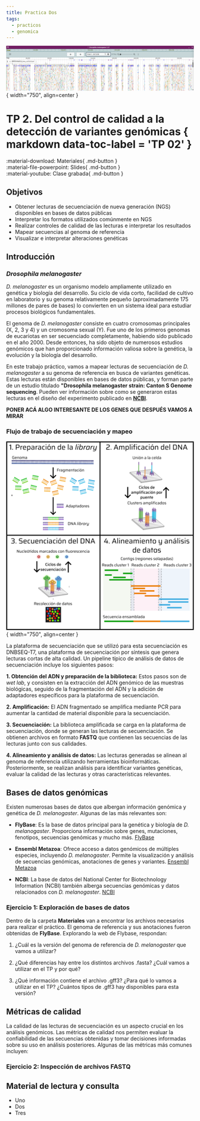 ```yaml
---
title: Practica Dos
tags: 
  - practicos
  - genomica
---
```


![Image](imagenes/featured.png){ width="750", align=center }

# **TP 2**. Del control de calidad a la detección de variantes genómicas { markdown data-toc-label = 'TP 02' }

[<span style="display:inline-flex;align-items:center;gap:0.4em">:material-download: Materiales</span>](https://drive.google.com/){ .md-button }
[<span style="display:inline-flex;align-items:center;gap:0.4em">:material-file-powerpoint: Slides</span>](https://drive.google.com/){ .md-button }
[<span style="display:inline-flex;align-items:center;gap:0.4em">:material-youtube: Clase grabada</span>](https://drive.google.com/){ .md-button }

## Objetivos

* Obtener lecturas de secuenciación de nueva generación (NGS) disponibles en bases de datos públicas
* Interpretar los formatos utilizados comúnmente en NGS
* Realizar controles de calidad de las lecturas e interpretar los resultados
* Mapear secuencias al genoma de referencia
* Visualizar e interpretar alteraciones genéticas

## Introducción

### _Drosophila melanogaster_

_D. melanogaster_ es un organismo modelo ampliamente utilizado en genética y biología del desarrollo. Su ciclo de vida corto, facilidad de cultivo en laboratorio y su genoma relativamente pequeño (aproximadamente 175 millones de pares de bases) lo convierten en un sistema ideal para estudiar procesos biológicos fundamentales.

El genoma de _D. melanogaster_ consiste en cuatro cromosomas principales (X, 2, 3 y 4) y un cromosoma sexual (Y). Fue uno de los primeros genomas de eucariotas en ser secuenciado completamente, habiendo sido publicado en el año 2000. Desde entonces, ha sido objeto de numerosos estudios genómicos que han proporcionado información valiosa sobre la genética, la evolución y la biología del desarrollo.

En este trabajo práctico, vamos a mapear lecturas de secuenciación de _D. melanogaster_ a su genoma de referencia en busca de variantes genéticas. Estas lecturas están disponibles en bases de datos públicas, y forman parte de un estudio titulado **"Drosophila melanogaster strain: Canton S Genome sequencing**. Pueden ver información sobre como se generaron estas lecturas en el diseño del experimento publicado en [**NCBI**](https://www.ncbi.nlm.nih.gov/sra/SRX28785043[accn]). 

**PONER ACÁ ALGO INTERESANTE DE LOS GENES QUE DESPUÉS VAMOS A MIRAR**

### Flujo de trabajo de secuenciación y mapeo 

![Image](imagenes/workflow-ilumina.png){ width="750", align=center }

La plataforma de secuenciación que se utilizó para esta secuenciación es DNBSEQ-T7, una plataforma de secuenciación por síntesis que genera lecturas cortas de alta calidad. Un pipeline típico de análisis de datos de secuenciación incluye los siguientes pasos:

**1. Obtención del ADN y preparación de la biblioteca:** Estos pasos son de _wet lab_, y consisten en la extracción del ADN genómico de las muestras biológicas, seguido de la fragmentación del ADN y la adición de adaptadores específicos para la plataforma de secuenciación.

**2. Amplificación:** El ADN fragmentado se amplifica mediante PCR para aumentar la cantidad de material disponible para la secuenciación.

**3. Secuenciación:** La biblioteca amplificada se carga en la plataforma de secuenciación, donde se generan las lecturas de secuenciación. Se obtienen archivos en formato **FASTQ** que contienen las secuencias de las lecturas junto con sus calidades.

**4. Alineamiento y análisis de datos:** Las lecturas generadas se alinean al genoma de referencia utilizando herramientas bioinformáticas. Posteriormente, se realizan análisis para identificar variantes genéticas, evaluar la calidad de las lecturas y otras características relevantes.

## Bases de datos genómicas

Existen numerosas bases de datos que albergan información genómica y genética de _D. melanogaster_. Algunas de las más relevantes son:

* **FlyBase**: Es la base de datos principal para la genética y biología de _D. melanogaster_. Proporciona información sobre genes, mutaciones, fenotipos, secuencias genómicas y mucho más. [FlyBase](https://flybase.org/)

* **Ensembl Metazoa**: Ofrece acceso a datos genómicos de múltiples especies, incluyendo _D. melanogaster_. Permite la visualización y análisis de secuencias genómicas, anotaciones de genes y variantes. [Ensembl Metazoa](https://metazoa.ensembl.org/Drosophila_melanogaster/Info/Index)

* **NCBI**: La base de datos del National Center for Biotechnology Information (NCBI) también alberga secuencias genómicas y datos relacionados con _D. melanogaster_. [NCBI](https://www.ncbi.nlm.nih.gov/)


### Ejercicio 1: Exploración de bases de datos 

Dentro de la carpeta **Materiales** van a encontrar los archivos necesarios para realizar el práctico. El genoma de referencia y sus anotaciones fueron obtenidas de **FlyBase**. Explorando la web de Flybase, respondan:

1. ¿Cuál es la versión del genoma de referencia de _D. melanogaster_ que vamos a utilizar?

2. ¿Qué diferencias hay entre los distintos archivos .fasta? ¿Cuál vamos a utilizar en el TP y por qué?

3. ¿Qué información contiene el archivo .gff3? ¿Para qué lo vamos a utilizar en el TP? ¿Cuántos tipos de .gff3 hay disponibles para esta versión? 

## Métricas de calidad

La calidad de las lecturas de secuenciación es un aspecto crucial en los análisis genómicos. Las métricas de calidad nos permiten evaluar la confiabilidad de las secuencias obtenidas y tomar decisiones informadas sobre su uso en análisis posteriores. Algunas de las métricas más comunes incluyen:

### Ejercicio 2: Inspección de archivos FASTQ




## Material de lectura y consulta

  * Uno
  * Dos
  * Tres